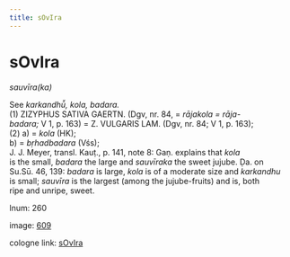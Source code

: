 ```yaml
---
title: sOvIra
---
```


# sOvIra

<i>sauvīra(ka)</i>  <div n="P" />See <i>karkandhū̆, kola, badara.</i> <div n="P" />(1) <bot>ZIZYPHUS SATIVA GAERTN.</bot> (Dgv, nr. 84, = <i>rājakola = rāja-</i> <div n="lb" /><i>badara;</i> V 1, p. 163) = <bot>Z. VULGARIS LAM.</bot> (Dgv, nr. 84; V 1, p. 163); <div n="P" />(2) a) = <i>kola</i> (HK); <div n="lb" />b) = <i>bṛhadbadara</i> (Vśs); <div n="P" /><bot>J. J.</bot> Meyer, transl. Kauṭ., p. 141, note 8: Gaṇ. explains that <i>kola</i> <div n="lb" />is the small, <i>badara</i> the large and <i>sauvīraka</i> the sweet jujube. Ḍa. on <div n="lb" />Su.Sū. 46, 139: <i>badara</i> is large, <i>kola</i> is of a moderate size and <i>karkandhu</i> <div n="lb" />is small; <i>sauvīra</i> is the largest (among the jujube-fruits) and is, both <div n="lb" />ripe and unripe, sweet.

lnum: 260

image: [609](https://www.sanskrit-lexicon.uni-koeln.de/scans/csl-apidev/servepdf.php?dict=snp&page=609)

cologne link: [sOvIra](https://sanskrit-lexicon.uni-koeln.de/scans/csl-apidev/getword.php?dict=snp&key=sOvIra)

